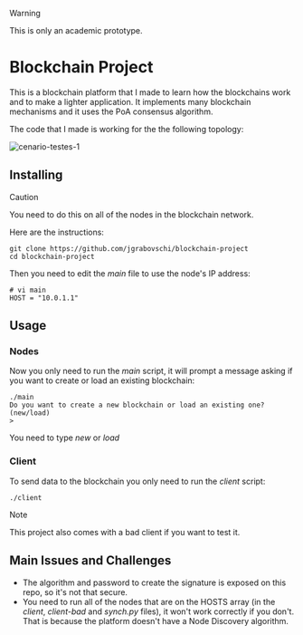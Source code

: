 > [!WARNING]
> This is only an academic prototype.

# Blockchain Project

This is a blockchain platform that I made to learn how the blockchains work and to make a lighter application. It implements many blockchain mechanisms and it uses the PoA consensus algorithm.

The code that I made is working for the the following topology:

![cenario-testes-1](https://github.com/user-attachments/assets/26fcf20d-c2cf-47b6-99f7-7ff12fa16aaa)

## Installing

> [!CAUTION]
> You need to do this on all of the nodes in the blockchain network.
 
 Here are the instructions:

```
git clone https://github.com/jgrabovschi/blockchain-project
cd blockchain-project
```
Then you need to edit the *main* file to use the node's IP address:

```
# vi main
HOST = "10.0.1.1"
```

## Usage
### Nodes
Now you only need to run the *main* script, it will prompt a message asking if you want to create or load an existing blockchain:

```
./main
Do you want to create a new blockchain or load an existing one? (new/load)
>
```
You need to type *new* or *load*

### Client
To send data to the blockchain you only need to run the *client* script:

```
./client
```

> [!NOTE]
> This project also comes with a bad client if you want to test it.


## Main Issues and Challenges

- The algorithm and password to create the signature is exposed on this repo, so it's not that secure.
- You need to run all of the nodes that are on the HOSTS array (in the *client*, *client-bad* and *synch.py* files), it won't work correctly if you don't. That is because the platform doesn't have a Node Discovery algorithm.
